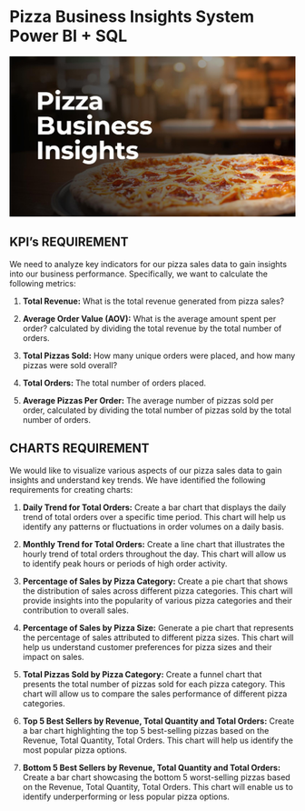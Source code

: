 # Pizza Business Insights System Power BI + SQL
![image](https://github.com/Indrani-Ghosh/-Pizza-Business-Insights-System-Power-BI-SQL-/blob/main/pizza%20insights.jpg
)


## KPI’s REQUIREMENT
We need to analyze key indicators for our pizza sales data to gain insights into our business performance. Specifically, we want to calculate the following metrics:
1. **Total Revenue:** 
   What is the total revenue generated from pizza sales?

2. **Average Order Value (AOV):** 
   What is the average amount spent per order? calculated by dividing the total revenue by the total number of orders.

3. **Total Pizzas Sold:**
   How many unique orders were placed, and how many pizzas were sold overall?

4. **Total Orders:**
  The total number of orders placed.

5. **Average Pizzas Per Order:**
   The average number of pizzas sold per order, calculated by dividing the total number of pizzas sold by the total number of orders.

## CHARTS REQUIREMENT

We would like to visualize various aspects of our pizza sales data to gain insights and understand key trends. We have identified the following requirements for creating charts:

1. **Daily Trend for Total Orders:**
   Create a bar chart that displays the daily trend of total orders over a specific time period. This chart will help us identify any patterns or fluctuations in order volumes on a daily basis.

2. **Monthly Trend for Total Orders:**
   Create a line chart that illustrates the hourly trend of total orders throughout the day. This chart will allow us to identify peak hours or periods of high order activity.

3. **Percentage of Sales by Pizza Category:**
   Create a pie chart that shows the distribution of sales across different pizza categories. This chart will provide insights into the popularity of various pizza categories and their contribution to overall sales.

4. **Percentage of Sales by Pizza Size:**
   Generate a pie chart that represents the percentage of sales attributed to different pizza sizes. This chart will help us understand customer preferences for pizza sizes and their impact on sales.

5. **Total Pizzas Sold by Pizza Category:**
   Create a funnel chart that presents the total number of pizzas sold for each pizza category. This chart will allow us to compare the sales performance of different pizza categories.

6. **Top 5 Best Sellers by Revenue, Total Quantity and Total Orders:**
   Create a bar chart highlighting the top 5 best-selling pizzas based on the Revenue, Total Quantity, Total Orders. This chart will help us identify the most popular pizza options.

8. **Bottom 5 Best Sellers by Revenue, Total Quantity and Total Orders:**
   Create a bar chart showcasing the bottom 5 worst-selling pizzas based on the Revenue, Total Quantity, Total Orders. This chart will enable us to identify underperforming or less popular pizza options.

